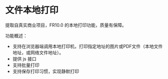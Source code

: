 # 文件本地打印
提取自真实商业项目，FR10.0 的本地打印功能，质量有保障。

功能概述：
- 支持在浏览器端调用本地打印机，打印指定地址的图片或PDF文件（本地文件地址，或网络文件地址）。
- 提供 js 接口
- 支持批量打印
- 支持保存打印习惯，实现静默打印
